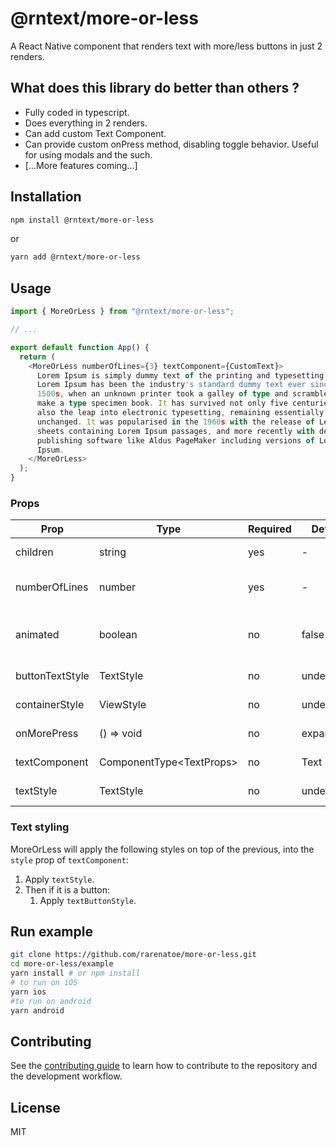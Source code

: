 # @rntext/more-or-less

A React Native component that renders text with more/less buttons in just 2 renders.

## What does this library do better than others ?

- Fully coded in typescript.
- Does everything in 2 renders.
- Can add custom Text Component.
- Can provide custom onPress method, disabling toggle behavior. Useful for using modals and the such.
- [...More features coming...]

## Installation

```sh
npm install @rntext/more-or-less
```

or

```sh
yarn add @rntext/more-or-less
```

## Usage

```ts
import { MoreOrLess } from "@rntext/more-or-less";

// ...

export default function App() {
  return (
    <MoreOrLess numberOfLines={3} textComponent={CustomText}>
      Lorem Ipsum is simply dummy text of the printing and typesetting industry.
      Lorem Ipsum has been the industry's standard dummy text ever since the
      1500s, when an unknown printer took a galley of type and scrambled it to
      make a type specimen book. It has survived not only five centuries, but
      also the leap into electronic typesetting, remaining essentially
      unchanged. It was popularised in the 1960s with the release of Letraset
      sheets containing Lorem Ipsum passages, and more recently with desktop
      publishing software like Aldus PageMaker including versions of Lorem
      Ipsum.
    </MoreOrLess>
  );
}

```

### Props

| Prop | Type | Required | Default | Note |
|------|------|----------|---------|------|
| children | string | yes | - | Text to be capped and formatted |
| numberOfLines | number | yes | - | Number of lines at which it will cap the paragraph |
| animated | boolean | no | false | Whether to animate the expanding/shrinking or not |
| buttonTextStyle | TextStyle | no | undefined | Style for the Text Button |
| containerStyle | ViewStyle | no | undefined | Style for the container View |
| onMorePress | () => void | no | expandText | Function used for the more button |
| textComponent | ComponentType&lt;TextProps> | no | Text | Text component to use in all text |
| textStyle | TextStyle | no | undefined | Style for the Text component |

### Text styling

MoreOrLess will apply the following styles on top of the previous, into the `style` prop of `textComponent`:

1. Apply `textStyle`.
2. Then if it is a button:
    1. Apply `textButtonStyle`.

## Run example

```sh
git clone https://github.com/rarenatoe/more-or-less.git
cd more-or-less/example
yarn install # or npm install
# to run on iOS
yarn ios
#to run on android
yarn android
```

## Contributing

See the [contributing guide](CONTRIBUTING.md) to learn how to contribute to the repository and the development workflow.

## License

MIT
